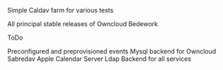 Simple Caldav farm for various tests

All principal stable releases of Owncloud
Bedework

ToDo

Preconfigured and preprovisioned events
Mysql backend for Owncloud
Sabredav
Apple Calendar Server 
Ldap Backend for all services